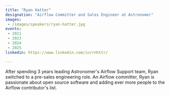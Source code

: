 ```yaml
---
title: "Ryan Hatter"
designation: "Airflow Committer and Sales Engineer at Astronomer"
images: 
 - /images/speakers/ryan-hatter.jpg
events:
 - 2021
 - 2023
 - 2024
 - 2025
linkedin: https://www.linkedin.com/in/rnhttr/

---
```


After spending 3 years leading Astronomer's Airflow Support team, Ryan switched to a pre-sales engineering role. An Airflow committer, Ryan is passionate about open source software and adding ever more people to the Airflow contributor's list.